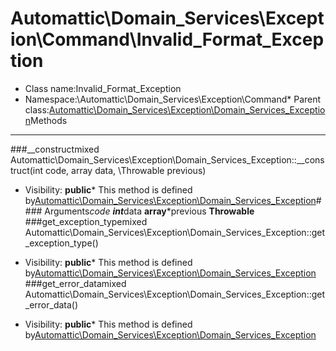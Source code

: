 Automattic\Domain_Services\Exception\Command\Invalid_Format_Exception
===============
* Class name:Invalid_Format_Exception
* Namespace:\Automattic\Domain_Services\Exception\Command* Parent class:[Automattic\Domain_Services\Exception\Domain_Services_Exception](Automattic-Domain_Services-Exception-Domain_Services_Exception.md)Methods
-------
###__constructmixed Automattic\Domain_Services\Exception\Domain_Services_Exception::__construct(int code, array data, \Throwable previous)



* Visibility: **public*** This method is defined by[Automattic\Domain_Services\Exception\Domain_Services_Exception](Automattic-Domain_Services-Exception-Domain_Services_Exception.md)#### Arguments*code **int***data **array***previous **Throwable**
###get_exception_typemixed Automattic\Domain_Services\Exception\Domain_Services_Exception::get_exception_type()



* Visibility: **public*** This method is defined by[Automattic\Domain_Services\Exception\Domain_Services_Exception](Automattic-Domain_Services-Exception-Domain_Services_Exception.md)
###get_error_datamixed Automattic\Domain_Services\Exception\Domain_Services_Exception::get_error_data()



* Visibility: **public*** This method is defined by[Automattic\Domain_Services\Exception\Domain_Services_Exception](Automattic-Domain_Services-Exception-Domain_Services_Exception.md)